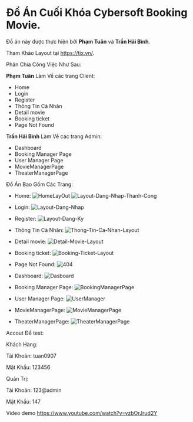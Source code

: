 # Đồ Án Cuối Khóa Cybersoft Booking Movie.
 Đồ án này được thực hiện bởi **Phạm Tuân** và **Trần Hải Bình**.

 Tham Khảo Layout tại https://tix.vn/.
 
  Phân Chia Công Việc Như Sau:

**Phạm Tuân** Làm Về các trang Client:

- Home
- Login
- Register
- Thông Tin Cá Nhân
- Detail movie
- Booking ticket
- Page Not Found

**Trần Hải Bình** Làm Về các trang Admin:

- Dashboard
- Booking Manager Page
- User Manager Page
- MovieManagerPage
- TheaterManagerPage

 Đồ Án Bao Gồm Các Trang:
- Home:
![HomeLayOut](https://user-images.githubusercontent.com/52484769/113177095-5d5be880-9277-11eb-981b-2cb442220f52.jpg)
![Layout-Dang-Nhap-Thanh-Cong](https://user-images.githubusercontent.com/52484769/113177263-87150f80-9277-11eb-8160-1f2f20674be5.jpg)
- Login:
![Layout-Dang-Nhap](https://user-images.githubusercontent.com/52484769/113177174-719fe580-9277-11eb-993f-77e0e79c284d.png)

- Register:
![Layout-Dang-Ky](https://user-images.githubusercontent.com/52484769/113177194-7795c680-9277-11eb-949e-4edf10588d36.png)

- Thông Tin Cá Nhân:
![Thong-Tin-Ca-Nhan-Layout](https://user-images.githubusercontent.com/52484769/113177215-7c5a7a80-9277-11eb-957c-9db6f8b14b21.png)

- Detail movie:
![Detail-Movie-Layout](https://user-images.githubusercontent.com/52484769/113177333-97c58580-9277-11eb-8ae7-26bc15c09d9e.png)

- Booking ticket:
![Booking-Ticket-Layout](https://user-images.githubusercontent.com/52484769/113177358-9dbb6680-9277-11eb-8bca-ba6cd6ed7b48.png)

- Page Not Found:
![404](https://user-images.githubusercontent.com/52484769/113298593-33153400-9326-11eb-9e71-c136b6e51c0f.png)
- Dashboard:
![Dasboard](https://user-images.githubusercontent.com/52484769/113178026-5d101d00-9278-11eb-9172-81918664e674.png)

- Booking Manager Page:
![BookingManagerPage](https://user-images.githubusercontent.com/52484769/113178985-58983400-9279-11eb-82ab-1aa88c420ad6.png)


- User Manager Page:
![UserManager](https://user-images.githubusercontent.com/52484769/113178075-68fbdf00-9278-11eb-96bc-77388389c86e.png)

- MovieManagerPage:
![MovieManagerPage](https://user-images.githubusercontent.com/52484769/113178086-6c8f6600-9278-11eb-975b-edf6ea2e05e5.png)

- TheaterManagerPage:
![TheaterManagerPage](https://user-images.githubusercontent.com/52484769/113178105-7022ed00-9278-11eb-91d2-681735b46d39.png)

Accout Để test:

Khách Hàng:

Tài Khoản: tuan0907

Mật Khẩu: 123456

Quản Trị:

Tài Khoản: 123@admin

Mật Khẩu: 147

Video demo https://www.youtube.com/watch?v=vzbOrJrud2Y 

